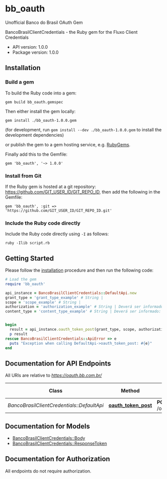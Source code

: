 # bb_oauth

Unofficial Banco do Brasil OAuth Gem 

BancoBrasilClientCredentials - the Ruby gem for the Fluxo Client Credentials

- API version: 1.0.0
- Package version: 1.0.0

## Installation

### Build a gem

To build the Ruby code into a gem:

```shell
gem build bb_oauth.gemspec
```

Then either install the gem locally:

```shell
gem install ./bb_oauth-1.0.0.gem
```
(for development, run `gem install --dev ./bb_oauth-1.0.0.gem` to install the development dependencies)

or publish the gem to a gem hosting service, e.g. [RubyGems](https://rubygems.org/).

Finally add this to the Gemfile:

    gem 'bb_oauth', '~> 1.0.0'

### Install from Git

If the Ruby gem is hosted at a git repository: https://github.com/GIT_USER_ID/GIT_REPO_ID, then add the following in the Gemfile:

    gem 'bb_oauth', :git => 'https://github.com/GIT_USER_ID/GIT_REPO_ID.git'

### Include the Ruby code directly

Include the Ruby code directly using `-I` as follows:

```shell
ruby -Ilib script.rb
```

## Getting Started

Please follow the [installation](#installation) procedure and then run the following code:
```ruby
# Load the gem
require 'bb_oauth'

api_instance = BancoBrasilClientCredentials::DefaultApi.new
grant_type = 'grant_type_example' # String | 
scope = 'scope_example' # String | 
authorization = 'authorization_example' # String | Deverá ser informado no padrão: Basic {Base64(client_id:client_secret)}
content_type = 'content_type_example' # String | Deverá ser informado:  application/x-www-form-urlencoded 


begin
  result = api_instance.oauth_token_post(grant_type, scope, authorization, content_type)
  p result
rescue BancoBrasilClientCredentials::ApiError => e
  puts "Exception when calling DefaultApi->oauth_token_post: #{e}"
end
```

## Documentation for API Endpoints

All URIs are relative to *https://oauth.bb.com.br/*

Class | Method | HTTP request | Description
------------ | ------------- | ------------- | -------------
*BancoBrasilClientCredentials::DefaultApi* | [**oauth_token_post**](docs/DefaultApi.md#oauth_token_post) | **POST** /oauth/token | 

## Documentation for Models

 - [BancoBrasilClientCredentials::Body](docs/Body.md)
 - [BancoBrasilClientCredentials::ResponseToken](docs/ResponseToken.md)

## Documentation for Authorization

 All endpoints do not require authorization.

